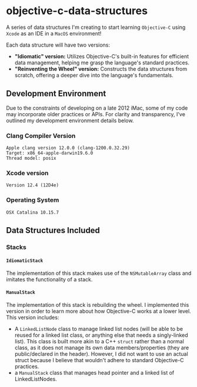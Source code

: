 # objective-c-data-structures
A series of data structures I'm creating to start learning `Objective-C` using `Xcode` as an IDE in a `MacOS` environment!

Each data structure will have two versions:
- **"Idiomatic" version:** Utilizes Objective-C's built-in features for efficient data management, helping me grasp the language's standard practices.
- **"Reinventing the Wheel" version:** Constructs the data structures from scratch, offering a deeper dive into the language's fundamentals.

## Development Environment
Due to the constraints of developing on a late 2012 iMac, some of my code may incorporate older practices or APIs. For clarity and transparency, I've outlined my development environment details below.

### Clang Compiler Version
```
Apple clang version 12.0.0 (clang-1200.0.32.29)
Target: x86_64-apple-darwin19.6.0
Thread model: posix
```

### Xcode version
```
Version 12.4 (12D4e)
```

### Operating System
```
OSX Catalina 10.15.7
```


## Data Structures Included

### Stacks

#### `IdiomaticStack`
The implementation of this stack makes use of the `NSMutableArray` class and imitates the functionality of a stack.

#### `ManualStack`
The implementation of this stack is rebuilding the wheel. I implemented this version in order to learn more about how Objective-C works at a lower level. This version includes:
- A `LinkedListNode` class to manage linked list nodes (will be able to be reused for a linked list class, or anything else that needs a singly-linked list). This class is built more akin to a C++ `struct` rather than a normal class, as it does not manage its own data members/properties (they are public/declared in the header). However, I did not want to use an actual struct because I believe that wouldn't adhere to standard Objective-C practices.
- a `ManualStack` class that manages head pointer and a linked list of LinkedListNodes.
